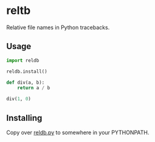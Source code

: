 # reltb

Relative file names in Python tracebacks.


## Usage

```python
import reldb

reldb.install()

def div(a, b):
    return a / b

div(1, 0)
```

## Installing

Copy over [reldb.py](https://raw.githubusercontent.com/tebeka/reltb/main/reltb.py) to somewhere in your PYTHONPATH.
